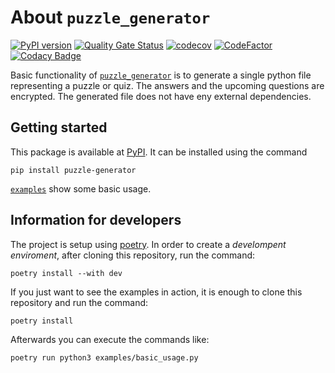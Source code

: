 # About `puzzle_generator`

[![PyPI version](https://badge.fury.io/py/puzzle-generator.svg)](https://pypi.org/project/puzzle-generator/)
[![Quality Gate Status](https://sonarcloud.io/api/project_badges/measure?project=vil02_puzzle_generator&metric=alert_status)](https://sonarcloud.io/summary/new_code?id=vil02_puzzle_generator)
[![codecov](https://codecov.io/gh/vil02/puzzle_generator/graph/badge.svg?token=C4HUFJ9QJH)](https://codecov.io/gh/vil02/puzzle_generator)
[![CodeFactor](https://www.codefactor.io/repository/github/vil02/puzzle_generator/badge)](https://www.codefactor.io/repository/github/vil02/puzzle_generator)
[![Codacy Badge](https://app.codacy.com/project/badge/Grade/0f53341a63914f1f9656782bff0e5089)](https://app.codacy.com/gh/vil02/puzzle_generator/dashboard?utm_source=gh&utm_medium=referral&utm_content=&utm_campaign=Badge_grade)

Basic functionality of [`puzzle_generator`](./puzzle_generator) is to generate
a single python file representing a puzzle or quiz.
The answers and the upcoming questions are encrypted.
The generated file does not have eny external dependencies.

## Getting started

This package is available at [PyPI](https://pypi.org/project/puzzle-generator/).
It can be installed using the command

```shell
pip install puzzle-generator
```

[`examples`](./examples) show some basic usage.

## Information for developers

The project is setup using [poetry](https://python-poetry.org/).
In order to create a _develompent enviroment_,
after cloning this repository, run the command:

```shell
poetry install --with dev
```

If you just want to see the examples in action,
it is enough to clone this repository and run the command:

```shell
poetry install
```

Afterwards you can execute the commands like:

```shell
poetry run python3 examples/basic_usage.py
```
